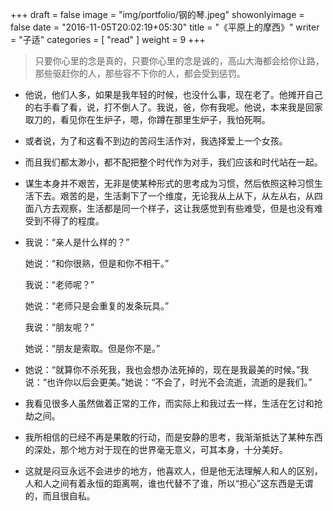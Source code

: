 +++
draft = false
image = "img/portfolio/钢的琴.jpeg"
showonlyimage = false
date = "2016-11-05T20:02:19+05:30"
title = "《平原上的摩西》"
writer = "子适"
categories = [ "read" ]
weight = 9
+++

> 只要你心里的念是真的，只要你心里的念是诚的，高山大海都会给你让路，那些驱赶你的人，那些容不下你的人，都会受到惩罚。
<!--more-->


- 他说，他们人多，如果是我年轻的时候，也没什么事，现在老了。他摊开自己的右手看了看，说，打不倒人了。我说，爸，你有我呢。他说，本来我是回家取刀的，看见你在生炉子，嗯，你蹲在那里生炉子，我怕死啊。



- 或者说，为了和这看不到边的苦闷生活作对，我选择爱上一个女孩。



- 而且我们都太渺小，都不配把整个时代作为对手，我们应该和时代站在一起。



- 谋生本身并不艰苦，无非是使某种形式的思考成为习惯，然后依照这种习惯生活下去。艰苦的是，生活剩下了一个维度，无论我从上从下，从左从右，从四面八方去观察，生活都是同一个样子，这让我感觉到有些难受，但是也没有难受到不得了的程度。



- 我说：“亲人是什么样的？”

  她说：“和你很熟，但是和你不相干。”

  我说：“老师呢？”

  她说：“老师只是会重复的发条玩具。”

  我说：“朋友呢？”

  她说：“朋友是索取。但是你不是。”



- 她说：“就算你不杀死我，我也会想办法死掉的，现在是我最美的时候。”我说：“也许你以后会更美。”她说：“不会了，时光不会流逝，流逝的是我们。”



- 我看见很多人虽然做着正常的工作，而实际上和我过去一样，生活在乞讨和抢劫之间。



- 我所相信的已经不再是果敢的行动，而是安静的思考，我渐渐抵达了某种东西的深处，那个地方对于现在的世界毫无意义，可其本身，十分美好。



- 这就是闷豆永远不会进步的地方，他喜欢人，但是他无法理解人和人的区别，人和人之间有着永恒的距离啊，谁也代替不了谁，所以“担心”这东西是无谓的，而且很自私。